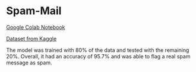 # Spam-Mail

[Google Colab Notebook](https://colab.research.google.com/drive/1GkVcFnQb3d3MFkthiEjIsW7XpFzbLDZh?usp=sharing)

[Dataset from Kaggle](https://www.kaggle.com/venky73/spam-mails-dataset)

The model was trained with 80% of the data and tested with the remaining 20%. Overall, it had an accuracy of 95.7% and was able to flag a real spam message as spam.
